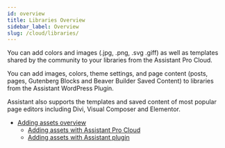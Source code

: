 ```yaml
---
id: overview
title: Libraries Overview
sidebar_label: Overview
slug: /cloud/libraries/
---
```


You can add colors and images (.jpg, .png, .svg .giff) as well as templates shared by the community to your libraries from the Assistant Pro Cloud.

You can add images, colors, theme settings, and page content (posts, pages, Gutenberg Blocks and Beaver Builder Saved Content) to libraries from the Assistant WordPress Plugin.

Assistant also supports the templates and saved content of most popular page editors including Divi, Visual Composer and Elementor.


* [Adding assets overview](adding-assets/overview.md)
	* [Adding assets with Assistant Pro Cloud](adding-assets/assistant-cloud.md)
	* [Adding assets with Assistant plugin](adding-assets/assistant-plugin.md)
